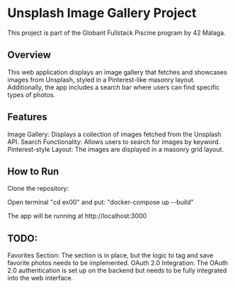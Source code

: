 <h1>Unsplash Image Gallery Project</h1>
This project is part of the Globant Fullstack Piscine program by 42 Málaga.

<h2>Overview</h2>
This web application displays an image gallery that fetches and showcases images from Unsplash, styled in a Pinterest-like masonry layout. Additionally, the app includes a search bar where users can find specific types of photos.

<h2>Features</h2>
Image Gallery: Displays a collection of images fetched from the Unsplash API.
Search Functionality: Allows users to search for images by keyword.
Pinterest-style Layout: The images are displayed in a masonry grid layout.
<h2>How to Run</h2>
Clone the repository:

Open terminal "cd ex00" and put: "docker-compose up --build"

The app will be running at http://localhost:3000

<h2>TODO:</h2>
Favorites Section: The section is in place, but the logic to tag and save favorite photos needs to be implemented.
OAuth 2.0 Integration: The OAuth 2.0 authentication is set up on the backend but needs to be fully integrated into the web interface.
